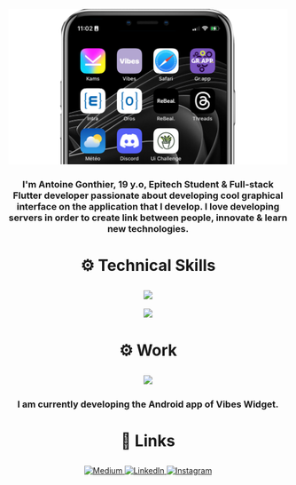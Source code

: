 
<a><img src="./iphone.png"></img></a>

<h3 align="center">I'm Antoine Gonthier, 19 y.o, Epitech Student & Full-stack Flutter developer passionate about developing cool graphical interface on the application that I develop. I love developing servers in order to create link between people, innovate & learn new technologies.</h3>

# <p align="center">⚙️ Technical Skills</p>

<p align="center">
  <a>
    <img src="https://skillicons.dev/icons?i=flutter,mongodb,express,firebase,nodejs,js,dart,mysql,ruby,docker" />
  </a>
</p>
<p align="center">
  <a>
    <img src="https://skillicons.dev/icons?i=html,css,swift,gradle,graphql,git,github,supabase,kotlin,perl" />
  </a>
</p>

# <p align="center">⚙️ Work</p>

<p align="center"><a href ="http://vibeswidget.com"><img  height="60" src="https://play-lh.googleusercontent.com/eyJWARbK5Raf9r5C-aaRLSCkAIPwBibz5PvOz9LI56ZsTLEB3HDxo4tn_nmqwVXd5A=w240-h480-rw"></a></p>

<h3 align="center">I am currently developing the Android app of Vibes Widget.</h3>

# <p align="center">🔗 Links</p>

<p align="center">
  <a href="https://medium.com/@zkhwctb">
    <img src="https://img.shields.io/badge/medium-fff?style=for-the-badge&logo=medium&logoColor=black" alt="Medium">
  </a>
  <a href="https://www.linkedin.com/in/antoine-gonthier-029a32242">
    <img src="https://img.shields.io/badge/linkedin-0A66C2?style=for-the-badge&logo=linkedin&logoColor=white" alt="LinkedIn">
  </a>
  <a href="http://instagram.com/antoine.gtier/">
    <img src="https://img.shields.io/badge/instagram-1DA1F2?style=for-the-badge&logo=instagram&logoColor=white" alt="Instagram">
  </a>
</p>

